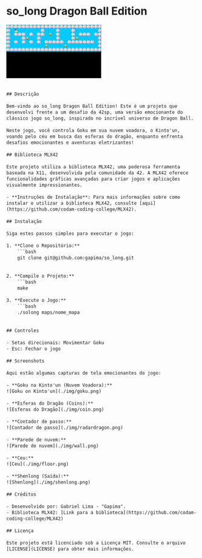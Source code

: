 # so_long Dragon Ball Edition

![Goku Flying](./img/goku_flying.gif)

```![Goku on Nimbus](./img/dragon.png)

## Descrição

Bem-vindo ao so_long Dragon Ball Edition! Este é um projeto que desenvolvi frente a um desafio da 42sp, uma versão emocionante do clássico jogo so_long, inspirado no incrível universo de Dragon Ball.

Neste jogo, você controla Goku em sua nuvem voadora, o Kinto'un, voando pelo céu em busca das esferas do dragão, enquanto enfrenta desafios emocionantes e aventuras eletrizantes!

## Biblioteca MLX42

Este projeto utiliza a biblioteca MLX42, uma poderosa ferramenta baseada na X11, desenvolvida pela comunidade da 42. A MLX42 oferece funcionalidades gráficas avançadas para criar jogos e aplicações visualmente impressionantes.

- **Instruções de Instalação**: Para mais informações sobre como instalar e utilizar a biblioteca MLX42, consulte [aqui](https://github.com/codam-coding-college/MLX42).

## Instalação

Siga estes passos simples para executar o jogo:

1. **Clone o Repositório:**
	```bash
	git clone git@github.com:gapima/so_long.git


2. **Compile o Projeto:**
	```bash
	make

3. **Execute o Jogo:**
	```bash
	./solong maps/nome_mapa


## Controles

- Setas direcionais: Movimentar Goku
- Esc: Fechar o jogo

## Screenshots

Aqui estão algumas capturas de tela emocionantes do jogo:

- **Goku na Kinto'un (Nuvem Voadora):**
![Goku on Kinto'un](./img/goku.png)

- **Esferas do Dragão (Coins):**
![Esferas do Dragão](./img/coin.png)

- **Contador de passo:**
![Contador de passo](./img/radardragon.png)

- **Parede de nuvem:**
![Parede de nuvem](./img/wall.png)

- **Ceu:**
![Ceu](./img/floor.png)

- **Shenlong (Saída):**
![Shenlong](./img/shenlong.png)

## Créditos

- Desenvolvido por: Gabriel Lima - "Gapima".
- Biblioteca MLX42: [Link para a biblioteca](https://github.com/codam-coding-college/MLX42)

## Licença

Este projeto está licenciado sob a Licença MIT. Consulte o arquivo [LICENSE](LICENSE) para obter mais informações.
